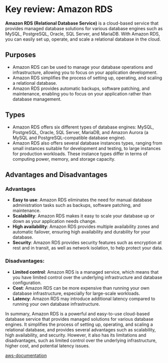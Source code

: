 # Key review: Amazon RDS
<b>Amazon RDS (Relational Database Service)</b> is a cloud-based service that provides managed database solutions for various database engines such as MySQL, PostgreSQL, Oracle, SQL Server, and MariaDB. With Amazon RDS, you can easily set up, operate, and scale a relational database in the cloud.

## Purposes

- Amazon RDS can be used to manage your database operations and infrastructure, allowing you to focus on your application development.
- Amazon RDS simplifies the process of setting up, operating, and scaling a relational database.
- Amazon RDS provides automatic backups, software patching, and maintenance, enabling you to focus on your application rather than database management.

## Types

- Amazon RDS offers six different types of database engines: MySQL, PostgreSQL, Oracle, SQL Server, MariaDB, and Amazon Aurora (a MySQL and PostgreSQL-compatible database engine).
- Amazon RDS also offers several database instances types, ranging from small instances suitable for development and testing, to large instances for production workloads. These instance types differ in terms of computing power, memory, and storage capacity.

## Advantages and Disadvantages

### Advantages
- <b>Easy to use</b>: Amazon RDS eliminates the need for manual database administration tasks such as backups, software patching, and maintenance.
- <b>Scalability</b>: Amazon RDS makes it easy to scale your database up or down as your application needs change.
- <b>High availability</b>: Amazon RDS provides multiple availability zones and automatic failover, ensuring high availability and durability for your database.
- <b>Security</b>: Amazon RDS provides security features such as encryption at rest and in transit, as well as network isolation, to help protect your data.

### Disadvantages:

- <b>Limited control</b>: Amazon RDS is a managed service, which means that you have limited control over the underlying infrastructure and database configuration.
- <b>Cost</b>: Amazon RDS can be more expensive than running your own database infrastructure, especially for large-scale workloads.
- <b>Latency</b>: Amazon RDS may introduce additional latency compared to running your own database infrastructure.

In summary, Amazon RDS is a powerful and easy-to-use cloud-based database service that provides managed solutions for various database engines. It simplifies the process of setting up, operating, and scaling a relational database, and provides several advantages such as scalability, high availability, and security. However, it also has its limitations and disadvantages, such as limited control over the underlying infrastructure, higher cost, and potential latency issues.

[aws-documentation](https://docs.aws.amazon.com/rds/?icmpid=docs_homepage_databases)